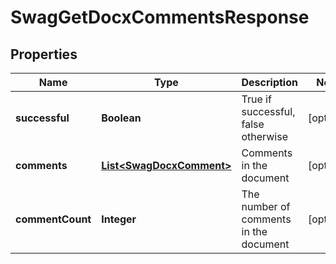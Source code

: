 
# SwagGetDocxCommentsResponse

## Properties
Name | Type | Description | Notes
------------ | ------------- | ------------- | -------------
**successful** | **Boolean** | True if successful, false otherwise |  [optional]
**comments** | [**List&lt;SwagDocxComment&gt;**](SwagDocxComment.md) | Comments in the document |  [optional]
**commentCount** | **Integer** | The number of comments in the document |  [optional]



